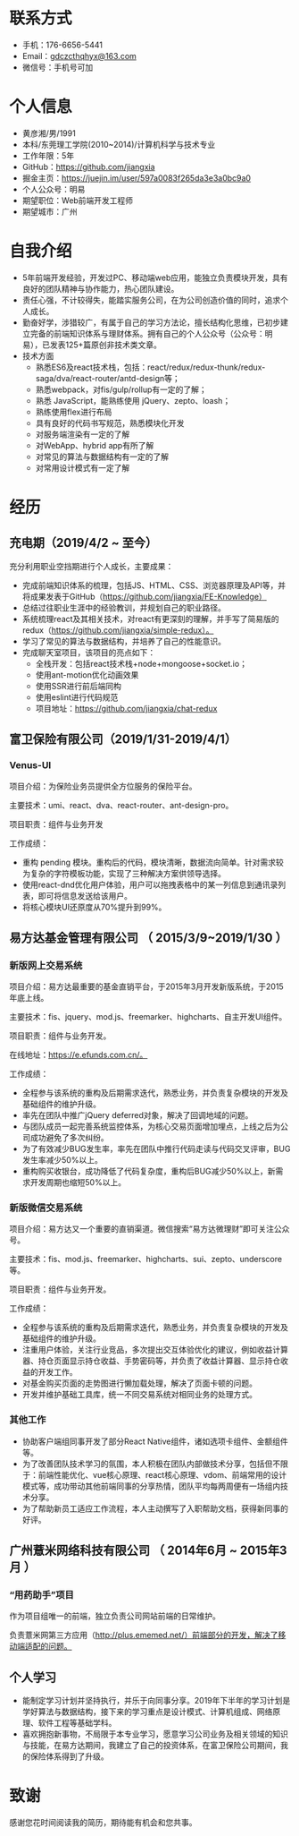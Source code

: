
# 联系方式
- 手机：176-6656-5441
- Email：gdczcthqhyx@163.com
- 微信号：手机号可加

# 个人信息
 - 黄彦湘/男/1991 
 - 本科/东莞理工学院(2010~2014)/计算机科学与技术专业
 - 工作年限：5年
 - GitHub：https://github.com/jiangxia
 - 掘金主页：https://juejin.im/user/597a0083f265da3e3a0bc9a0
 - 个人公众号：明易
 - 期望职位：Web前端开发工程师
 - 期望城市：广州

# 自我介绍
- 5年前端开发经验，开发过PC、移动端web应用，能独立负责模块开发，具有良好的团队精神与协作能力，热心团队建设。
- 责任心强，不计较得失，能踏实服务公司，在为公司创造价值的同时，追求个人成长。
- 勤奋好学，涉猎较广，有属于自己的学习方法论，擅长结构化思维，已初步建立完备的前端知识体系与理财体系。拥有自己的个人公众号（公众号：明易），已发表125+篇原创非技术类文章。
- 技术方面
    + 熟悉ES6及react技术栈，包括：react/redux/redux-thunk/redux-saga/dva/react-router/antd-design等；
    + 熟悉webpack，对fis/gulp/rollup有一定的了解；
    + 熟悉 JavaScript，能熟练使用 jQuery、zepto、loash；
    + 熟练使用flex进行布局
    + 具有良好的代码书写规范，熟悉模块化开发
    + 对服务端渲染有一定的了解
    + 对WebApp、hybrid app有所了解
    + 对常见的算法与数据结构有一定的了解
    + 对常用设计模式有一定了解

# 经历

## 充电期（2019/4/2 ~ 至今）

充分利用职业空挡期进行个人成长，主要成果：
- 完成前端知识体系的梳理，包括JS、HTML、CSS、浏览器原理及API等，并将成果发表于GitHub（https://github.com/jiangxia/FE-Knowledge）
- 总结过往职业生涯中的经验教训，并规划自己的职业路径。
- 系统梳理react及其相关技术，对react有更深刻的理解，并手写了简易版的redux（https://github.com/jiangxia/simple-redux）。
- 学习了常见的算法与数据结构，并培养了自己的性能意识。
- 完成聊天室项目，该项目的亮点如下：
    + 全栈开发：包括react技术栈+node+mongoose+socket.io；
    + 使用ant-motion优化动画效果
    + 使用SSR进行前后端同构
    + 使用eslint进行代码规范
    + 项目地址：https://github.com/jiangxia/chat-redux

## 富卫保险有限公司（2019/1/31-2019/4/1）

### Venus-UI

项目介绍：为保险业务员提供全方位服务的保险平台。

主要技术：umi、react、dva、react-router、ant-design-pro。

项目职责：组件与业务开发

工作成绩：

- 重构 pending 模块。重构后的代码，模块清晰，数据流向简单。针对需求较为复杂的字符模板功能，实现了三种解决方案供领导选择。
- 使用react-dnd优化用户体验，用户可以拖拽表格中的某一列信息到通讯录列表，即可将信息发送给该用户。
- 将核心模块UI还原度从70%提升到99%。

## 易方达基金管理有限公司 （ 2015/3/9~2019/1/30 ）

### 新版网上交易系统

项目介绍：易方达最重要的基金直销平台，于2015年3月开发新版系统，于2015年底上线。

主要技术：fis、jquery、mod.js、freemarker、highcharts、自主开发UI组件。

项目职责：组件与业务开发。

在线地址：https://e.efunds.com.cn/。

工作成绩：

- 全程参与该系统的重构及后期需求迭代，熟悉业务，并负责复杂模块的开发及基础组件的维护升级。
- 率先在团队中推广jQuery deferred对象，解决了回调地域的问题。
- 与团队成员一起完善系统监控体系，为核心交易页面增加埋点，上线之后为公司成功避免了多次纠纷。
- 为了有效减少BUG发生率，率先在团队中推行代码走读与代码交叉评审，BUG发生率减少50%以上。
- 重构购买收银台，成功降低了代码复杂度，重构后BUG减少50%以上，新需求开发周期也缩短50%以上。

### 新版微信交易系统

项目介绍：易方达又一个重要的直销渠道。微信搜索“易方达微理财”即可关注公众号。

主要技术：fis、mod.js、freemarker、highcharts、sui、zepto、underscore等。

项目职责：组件与业务开发。

工作成绩：

- 全程参与该系统的重构及后期需求迭代，熟悉业务，并负责复杂模块的开发及基础组件的维护升级。
- 注重用户体验，关注行业竞品，多次提出交互体验优化的建议，例如收益计算器、持仓页面显示持仓收益、手势密码等，并负责了收益计算器、显示持仓收益的开发工作。
- 对基金购买页面的走势图进行懒加载处理，解决了页面卡顿的问题。
- 开发并维护基础工具库，统一不同交易系统对相同业务的处理方式。

### 其他工作

- 协助客户端组同事开发了部分React Native组件，诸如选项卡组件、金额组件等。 
- 为了改善团队技术学习的氛围，本人积极在团队内部做技术分享，包括但不限于：前端性能优化、vue核心原理、react核心原理、vdom、前端常用的设计模式等，成功带动其他前端同事的分享热情，团队平均每两周便有一场组内技术分享。
- 为了帮助新员工适应工作流程，本人主动撰写了入职帮助文档，获得新同事的好评。

## 广州薏米网络科技有限公司 （ 2014年6月 ~ 2015年3月 ）

### “用药助手”项目

作为项目组唯一的前端，独立负责公司网站前端的日常维护。

负责薏米网第三方应用（http://plus.ememed.net/）前端部分的开发，解决了移动端适配的问题。


## 个人学习

- 能制定学习计划并坚持执行，并乐于向同事分享。2019年下半年的学习计划是学好算法与数据结构，接下来的学习重点是设计模式、计算机组成、网络原理、软件工程等基础学科。
- 喜欢拥抱新事物，不局限于本专业学习，愿意学习公司业务及相关领域的知识与技能，在易方达期间，我建立了自己的投资体系，在富卫保险公司期间，我的保险体系得到了升级。

  
# 致谢

感谢您花时间阅读我的简历，期待能有机会和您共事。